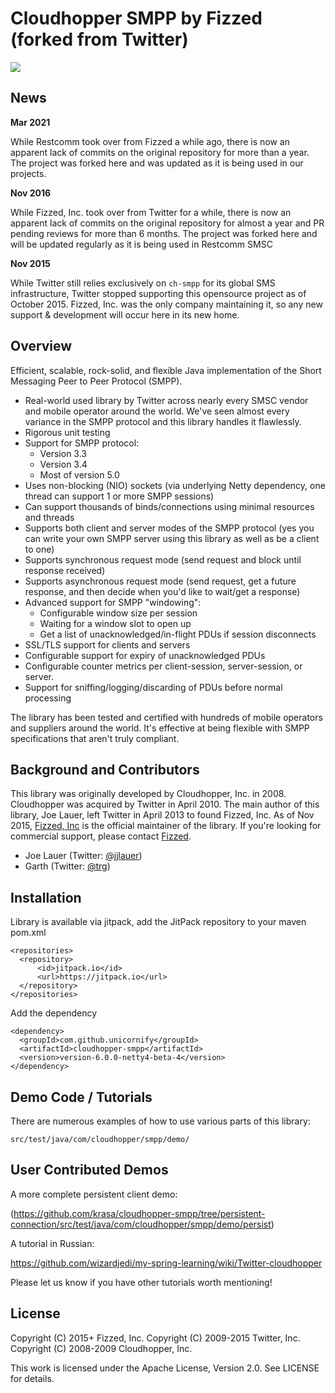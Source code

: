 Cloudhopper SMPP by Fizzed (forked from Twitter)
================================================

[![](https://jitpack.io/v/unicornify/cloudhopper-smpp.svg)](https://jitpack.io/#unicornify/cloudhopper-smpp)

News
------------------------

**Mar 2021**

While Restcomm took over from Fizzed a while ago, there is now an apparent lack of commits on the original repository for more than a year.
The project was forked here and was updated as it is being used in our projects.

**Nov 2016**

While Fizzed, Inc. took over from Twitter for a while, there is now an apparent lack of commits on the original repository for almost a year and PR pending reviews for more than 6 months.
The project was forked here and will be updated regularly as it is being used in Restcomm SMSC


**Nov 2015**

While Twitter still relies exclusively on `ch-smpp` for its global SMS
infrastructure, Twitter stopped supporting this opensource project as of
October 2015.  Fizzed, Inc. was the only company maintaining it, so any new
support & development will occur here in its new home.

Overview
------------------------

Efficient, scalable, rock-solid, and flexible Java implementation of the Short
Messaging Peer to Peer Protocol (SMPP).

 * Real-world used library by Twitter across nearly every SMSC vendor and
   mobile operator around the world.  We've seen almost every variance in the
   SMPP protocol and this library handles it flawlessly.
 * Rigorous unit testing
 * Support for SMPP protocol:
    * Version 3.3
    * Version 3.4
    * Most of version 5.0
 * Uses non-blocking (NIO) sockets (via underlying Netty dependency, one thread
   can support 1 or more SMPP sessions)
 * Can support thousands of binds/connections using minimal resources and threads
 * Supports both client and server modes of the SMPP protocol (yes you can
   write your own SMPP server using this library as well as be a client to one)
 * Supports synchronous request mode (send request and block until response
   received)
 * Supports asynchronous request mode (send request, get a future response,
   and then decide when you'd like to wait/get a response)
 * Advanced support for SMPP "windowing":
    * Configurable window size per session
    * Waiting for a window slot to open up
    * Get a list of unacknowledged/in-flight PDUs if session disconnects
 * SSL/TLS support for clients and servers
 * Configurable support for expiry of unacknowledged PDUs
 * Configurable counter metrics per client-session, server-session, or server.
 * Support for sniffing/logging/discarding of PDUs before normal processing

The library has been tested and certified with hundreds of mobile operators
and suppliers around the world.  It's effective at being flexible with SMPP
specifications that aren't truly compliant.


Background and Contributors
---------------------------

This library was originally developed by Cloudhopper, Inc. in 2008. Cloudhopper
was acquired by Twitter in April 2010. The main author of this library,
Joe Lauer, left Twitter in April 2013 to found Fizzed, Inc.  As of Nov 2015,
[Fizzed, Inc](http://fizzed.com) is the official maintainer of the library.
If you're looking for commercial support, please contact [Fizzed](http://fizzed.com).

- Joe Lauer (Twitter: [@jjlauer](http://twitter.com/jjlauer))
- Garth (Twitter: [@trg](http://twitter.com/trg))

Installation
------------

Library is available via jitpack, add the JitPack repository to your maven pom.xml

    <repositories>
      <repository>
          <id>jitpack.io</id>
          <url>https://jitpack.io</url>
      </repository>
    </repositories>

Add the dependency

    <dependency>
      <groupId>com.github.unicornify</groupId>
      <artifactId>cloudhopper-smpp</artifactId>
      <version>version-6.0.0-netty4-beta-4</version>
    </dependency>

Demo Code / Tutorials
---------------------

There are numerous examples of how to use various parts of this library:

    src/test/java/com/cloudhopper/smpp/demo/

User Contributed Demos
----------------------

A more complete persistent client demo:

(https://github.com/krasa/cloudhopper-smpp/tree/persistent-connection/src/test/java/com/cloudhopper/smpp/demo/persist)

A tutorial in Russian:

https://github.com/wizardjedi/my-spring-learning/wiki/Twitter-cloudhopper

Please let us know if you have other tutorials worth mentioning!


License
-------

Copyright (C) 2015+ Fizzed, Inc.
Copyright (C) 2009-2015 Twitter, Inc.
Copyright (C) 2008-2009 Cloudhopper, Inc.

This work is licensed under the Apache License, Version 2.0. See LICENSE for details.

